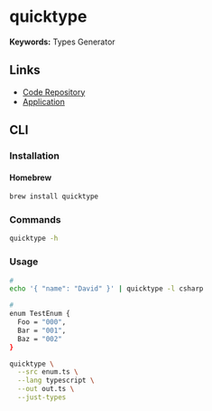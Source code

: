 # quicktype

**Keywords:** Types Generator

## Links

- [Code Repository](https://github.com/quicktype/quicktype)
- [Application](https://app.quicktype.io/)

## CLI

### Installation

#### Homebrew

```sh
brew install quicktype
```

### Commands

```sh
quicktype -h
```

### Usage

```sh
#
echo '{ "name": "David" }' | quicktype -l csharp

#
enum TestEnum {
  Foo = "000",
  Bar = "001",
  Baz = "002"
}

quicktype \
  --src enum.ts \
  --lang typescript \
  --out out.ts \
  --just-types
```
